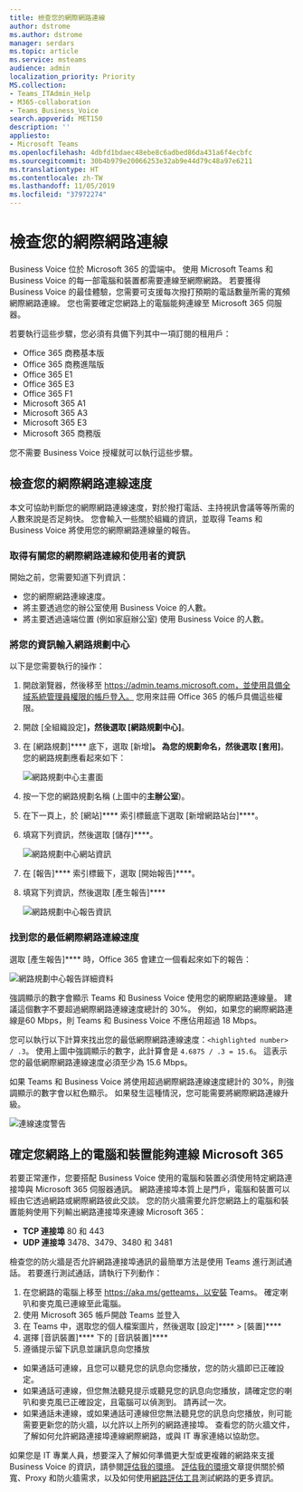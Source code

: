 ```yaml
---
title: 檢查您的網際網路連線
author: dstrome
ms.author: dstrome
manager: serdars
ms.topic: article
ms.service: msteams
audience: admin
localization_priority: Priority
MS.collection:
- Teams_ITAdmin_Help
- M365-collaboration
- Teams_Business_Voice
search.appverid: MET150
description: ''
appliesto:
- Microsoft Teams
ms.openlocfilehash: 4dbfd1bdaec48ebe8c6adbed86da431a6f4ecbfc
ms.sourcegitcommit: 30b4b979e20066253e32ab9e44d79c48a97e6211
ms.translationtype: HT
ms.contentlocale: zh-TW
ms.lasthandoff: 11/05/2019
ms.locfileid: "37972274"
---
```

# <a name="check-your-internet-connection"></a>檢查您的網際網路連線

Business Voice 位於 Microsoft 365 的雲端中。 使用 Microsoft Teams 和 Business Voice 的每一部電腦和裝置都需要連線至網際網路。 若要獲得 Business Voice 的最佳體驗，您需要可支援每次撥打預期的電話數量所需的寬頻網際網路連線。 您也需要確定您網路上的電腦能夠連線至 Microsoft 365 伺服器。

若要執行這些步驟，您必須有具備下列其中一項訂閱的租用戶：

* Office 365 商務基本版
* Office 365 商務進階版
* Office 365 E1
* Office 365 E3
* Office 365 F1
* Microsoft 365 A1
* Microsoft 365 A3
* Microsoft 365 E3
* Microsoft 365 商務版

您不需要 Business Voice 授權就可以執行這些步驟。

## <a name="check-your-internet-connection-speed"></a>檢查您的網際網路連線速度

本文可協助判斷您的網際網路連線速度，對於撥打電話、主持視訊會議等等所需的人數來說是否足夠快。 您會輸入一些關於組織的資訊，並取得 Teams 和 Business Voice 將使用您的網際網路連線量的報告。

### <a name="get-information-about-your-internet-connection-and-users"></a>取得有關您的網際網路連線和使用者的資訊

開始之前，您需要知道下列資訊：

* 您的網際網路連線速度。
* 將主要透過您的辦公室使用 Business Voice 的人數。
* 將主要透過遠端位置 (例如家庭辦公室) 使用 Business Voice 的人數。

### <a name="enter-your-information-into-the-network-planner"></a>將您的資訊輸入網路規劃中心

以下是您需要執行的操作：

1. 開啟瀏覽器，然後移至 https://admin.teams.microsoft.com，並使用具備全域系統管理員權限的帳戶登入。 您用來註冊 Office 365 的帳戶具備這些權限。
1. 開啟 [全組織設定]****，然後選取 [網路規劃中心]****。
1. 在 [網路規劃]**** 底下，選取 [新增]****。 為您的規劃命名，然後選取 [套用]****。 您的網路規劃應看起來如下：

    ![網路規劃中心主畫面](../media/network-planner-main.png)
1. 按一下您的網路規劃名稱 (上圖中的**主辦公室**)。
1. 在下一頁上，於 [網站]**** 索引標籤底下選取 [新增網路站台]****。
1. 填寫下列資訊，然後選取 [儲存]****。

    ![網路規劃中心網站資訊](../media/network-planner-site-info.png)
1. 在 [報告]**** 索引標籤下，選取 [開始報告]****。
1. 填寫下列資訊，然後選取 [產生報告]****

    ![網路規劃中心報告資訊](../media/network-planner-report-info.png)

### <a name="find-your-minimum-internet-connection-speed"></a>找到您的最低網際網路連線速度

選取 [產生報告]**** 時，Office 365 會建立一個看起來如下的報告：

![網路規劃中心報告詳細資料](../media/network-planner-report.png)

強調顯示的數字會顯示 Teams 和 Business Voice 使用您的網際網路連線量。 建議這個數字不要超過網際網路連線速度總計的 30%。 例如，如果您的網際網路連線是60 Mbps，則 Teams 和 Business Voice 不應佔用超過 18 Mbps。

您可以執行以下計算來找出您的最低網際網路連線速度：`<highlighted number> / .3`。 使用上圖中強調顯示的數字，此計算會是 `4.6875 / .3 = 15.6`。 這表示您的最低網際網路連線速度必須至少為 15.6 Mbps。

如果 Teams 和 Business Voice 將使用超過網際網路連線速度總計的 30%，則強調顯示的數字會以紅色顯示。 如果發生這種情況，您可能需要將網際網路連線升級。

![連線速度警告](../media/network-planner-report-speed-warning.png)

## <a name="make-sure-computers-and-devices-on-your-network-can-reach-microsoft-365"></a>確定您網路上的電腦和裝置能夠連線 Microsoft 365

若要正常運作，您要搭配 Business Voice 使用的電腦和裝置必須使用特定網路連接埠與 Microsoft 365 伺服器通訊。 網路連接埠本質上是門戶，電腦和裝置可以經由它透過網路或網際網路彼此交談。 您的防火牆需要允許您網路上的電腦和裝置能夠使用下列輸出網路連接埠來連線 Microsoft 365：

* **TCP 連接埠** 80 和 443
* **UDP 連接埠** 3478、3479、3480 和 3481

檢查您的防火牆是否允許網路連接埠通訊的最簡單方法是使用 Teams 進行測試通話。 若要進行測試通話，請執行下列動作：

1. 在您網路的電腦上移至 https://aka.ms/getteams，以安裝 Teams。 確定喇叭和麥克風已連線至此電腦。
2. 使用 Microsoft 365 帳戶開啟 Teams 並登入
3. 在 Teams 中，選取您的個人檔案圖片，然後選取 [設定]****  >  [裝置]****
4. 選擇 [音訊裝置]**** 下的 [音訊裝置]****
5. 遵循提示留下訊息並讓訊息向您播放

* 如果通話可連線，且您可以聽見您的訊息向您播放，您的防火牆即已正確設定。
* 如果通話可連線，但您無法聽見提示或聽見您的訊息向您播放，請確定您的喇叭和麥克風已正確設定，且電腦可以偵測到。 請再試一次。
* 如果通話未連線，或如果通話可連線但您無法聽見您的訊息向您播放，則可能需要更新您的防火牆，以允許以上所列的網路連接埠。 查看您的防火牆文件，了解如何允許網路連接埠連線網際網路，或與 IT 專家連絡以協助您。

如果您是 IT 專業人員，想要深入了解如何準備更大型或更複雜的網路來支援 Business Voice 的資訊，請參閱[評估我的環境](../3-envision-evaluate-my-environment.md)。 [評估我的環境](../3-envision-evaluate-my-environment.md)文章提供關於頻寬、Proxy 和防火牆需求，以及如何使用[網路評估工具](../3-envision-evaluate-my-environment.md#test-the-network)測試網路的更多資訊。
